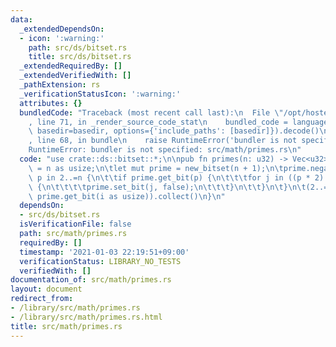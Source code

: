```yaml
---
data:
  _extendedDependsOn:
  - icon: ':warning:'
    path: src/ds/bitset.rs
    title: src/ds/bitset.rs
  _extendedRequiredBy: []
  _extendedVerifiedWith: []
  _pathExtension: rs
  _verificationStatusIcon: ':warning:'
  attributes: {}
  bundledCode: "Traceback (most recent call last):\n  File \"/opt/hostedtoolcache/Python/3.9.1/x64/lib/python3.9/site-packages/onlinejudge_verify/documentation/build.py\"\
    , line 71, in _render_source_code_stat\n    bundled_code = language.bundle(stat.path,\
    \ basedir=basedir, options={'include_paths': [basedir]}).decode()\n  File \"/opt/hostedtoolcache/Python/3.9.1/x64/lib/python3.9/site-packages/onlinejudge_verify/languages/user_defined.py\"\
    , line 68, in bundle\n    raise RuntimeError('bundler is not specified: {}'.format(path.as_posix()))\n\
    RuntimeError: bundler is not specified: src/math/primes.rs\n"
  code: "use crate::ds::bitset::*;\n\npub fn primes(n: u32) -> Vec<u32> {\n\tlet n\
    \ = n as usize;\n\tlet mut prime = new_bitset(n + 1);\n\tprime.negate();\n\tfor\
    \ p in 2..=n {\n\t\tif prime.get_bit(p) {\n\t\t\tfor j in ((p * 2)..=n).step_by(p)\
    \ {\n\t\t\t\tprime.set_bit(j, false);\n\t\t\t}\n\t\t}\n\t}\n\t(2..=n as u32).filter(|&i|\
    \ prime.get_bit(i as usize)).collect()\n}\n"
  dependsOn:
  - src/ds/bitset.rs
  isVerificationFile: false
  path: src/math/primes.rs
  requiredBy: []
  timestamp: '2021-01-03 22:19:51+09:00'
  verificationStatus: LIBRARY_NO_TESTS
  verifiedWith: []
documentation_of: src/math/primes.rs
layout: document
redirect_from:
- /library/src/math/primes.rs
- /library/src/math/primes.rs.html
title: src/math/primes.rs
---
```

